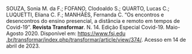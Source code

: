 SOUZA, Sonia M. da F.; FOFANO, Clodoaldo S.; QUARTO, Lucas C.; LUQUETTI, Eliana C. F.; MANHÃES, Fernanda C. “Os encontros e desencontros do ensino presencial, a distância e remoto em tempos de Covid-19”. **Revista Transformar**. N. 14. Edição Especial Covid-19. Maio-Agosto 2020. Disponível em: [https://www.fsj.edu  
.br/transformar/index.php/transformar/article/view/374/](https://www.fsj.edu.br/transformar/index.php/transformar/article/view/374/). Acesso em 14 de abril de 2023.